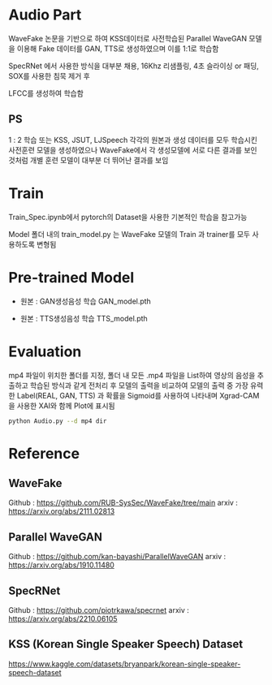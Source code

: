 # Audio Part

WaveFake 논문을 기반으로 하여 KSS데이터로 사전학습된 Parallel WaveGAN 모델을 이용해
Fake 데이터를 GAN, TTS로 생성하였으며 이를 1:1로 학습함

SpecRNet 에서 사용한 방식을 대부분 채용, 16Khz 리샘플링, 4초 슬라이싱 or 패딩, SOX를 사용한 침묵 제거 후

LFCC를 생성하여 학습함

## PS
1 : 2 학습 또는 KSS, JSUT, LJSpeech 각각의 원본과 생성 데이터를 모두 학습시킨 사전훈련 모델을 생성하였으나 WaveFake에서 각 생성모델에 서로 다른 결과를 보인 것처럼
개별 훈련 모델이 대부분 더 뛰어난 결과를 보임

# Train

Train_Spec.ipynb에서 pytorch의 Dataset을 사용한 기본적인 학습을 참고가능 

Model 폴더 내의 train_model.py 는 WaveFake 모델의 Train 과 trainer를 모두 사용하도록 변형됨

# Pre-trained Model

- 원본 : GAN생성음성 학습 GAN_model.pth

- 원본 : TTS생성음성 학습 TTS_model.pth

# Evaluation

mp4 파일이 위치한 폴더를 지정, 폴더 내 모든 .mp4 파일을 List하여 영상의 음성을 추출하고
학습된 방식과 같게 전처리 후 모델의 출력을 비교하여
모델의 출력 중 가장 유력한 Label(REAL, GAN, TTS) 과 확률을 Sigmoid를 사용하여 나타내며
Xgrad-CAM을 사용한 XAI와 함께 Plot에 표시됨

```bash
python Audio.py --d mp4 dir
```

# Reference

## WaveFake
Github : https://github.com/RUB-SysSec/WaveFake/tree/main
arxiv : https://arxiv.org/abs/2111.02813

## Parallel WaveGAN
Github : https://github.com/kan-bayashi/ParallelWaveGAN
arxiv : https://arxiv.org/abs/1910.11480

## SpecRNet
Github : https://github.com/piotrkawa/specrnet
arxiv : https://arxiv.org/abs/2210.06105

## KSS (Korean Single Speaker Speech) Dataset
https://www.kaggle.com/datasets/bryanpark/korean-single-speaker-speech-dataset